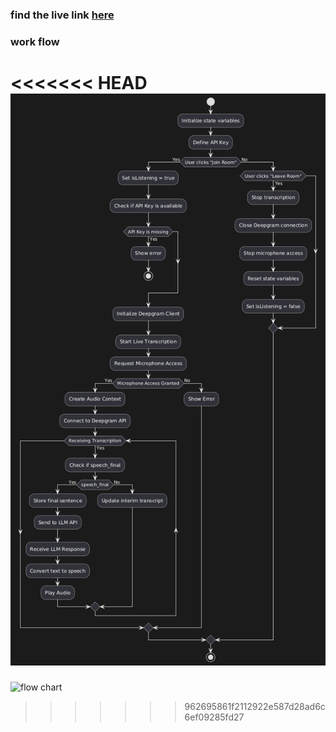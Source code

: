 ### find the live link [here](https://echo-friendly.vercel.app)

### work flow
<<<<<<< HEAD
![flow chart](./image.png)
=======
![flow chart](https://www.plantuml.com/plantuml/dpng/RLDDRzGm4BtdLunwslw5ZP1QRH4gR56rq0CdP9oNPbHd73opAUNNW-Eck6mlaJLlFjwyl6akr5oounYQvT5ihuMDNU3V83LdeDabTZy2j6ssL-XPG9Utr_G9JstJS4-REqKY7zW_A9rzZ2nqY74yEoSR8BJv1ZrlYBPVOCIwPpK8opsz8qj7j1dQ3V0FnFtQc5Z9pOv3dfipyfWA6rdrRul_9kGPGtmaf1HJkmJKujGGGJhkcuQetkuAcEwJ6saN66BjmZ5hG7kUGL-J4_M99-CexL9ymCyZrEY6VOhJ4BCItaDrfNW2q8VanD2TCjqbP74lZnr7saKn_BBs6OeYy4OMNpXcOGgwV1u73g3D0HuyPorVaJqdrcfKhQzEW1--zomkb7w5U1q_uLgKjPX0Im8fn20URGL3kanulx_9N2kaaCI27A1J5AqAyx8pab7UFpSeJAg4s-2UYanh4451cy-nOdStTLbD5aFYaUn5ZhMcEE3vjSZNL8qgyxnVpLCgwfGJh-_XPhnfzYBOHFRQH6NZ4BLodoz_E-DLuVZFIMwrM55JOQU7IVJcWVKkAAfboXaiHt41wVBL_m40)
>>>>>>> 962695861f2112922e587d28ad6c6ef09285fd27
